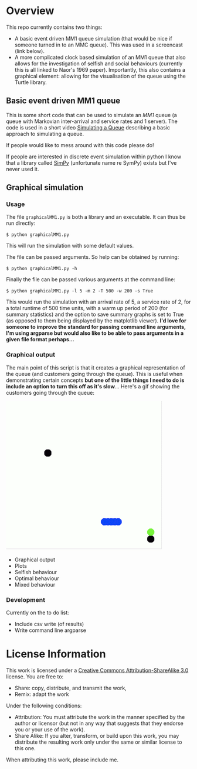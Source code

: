 # Overview

This repo currently contains two things:

- A basic event driven MM1 queue simulation (that would be nice if someone turned in to an MMC queue). This was used in a screencast (link below).
- A more complicated clock based simulation of an MM1 queue that also allows for the investigation of selfish and social behaviours (currently this is all linked to Naor's 1969 paper). Importantly, this also contains a graphical element: allowing for the visualisation of the queue using the Turtle library.

## Basic event driven MM1 queue

This is some short code that can be used to simulate an *MM1* queue (a queue with Markovian inter-arrival and service rates and 1 server). The code is used in a short video [Simulating a Queue](http://www.youtube.com/watch?v=WEA8m3j-Jqk) describing a basic approach to simulating a queue.

If people would like to mess around with this code please do!

If people are interested in discrete event simulation within python I know that a library called [SimPy](http://simpy.sourceforge.net/) (unfortunate name re SymPy) exists but I've never used it.

## Graphical simulation

### Usage

The file `graphicalMM1.py` is both a library and an executable. It can thus be run directly:

~~~{.bash}
$ python graphicalMM1.py
~~~

This will run the simulation with some default values.

The file can be passed arguments. So help can be obtained by running:

~~~{.bash}
$ python graphicalMM1.py -h
~~~

Finally the file can be passed various arguments at the command line:

~~~{.bash}
$ python graphicalMM1.py -l 5 -m 2 -T 500 -w 200 -s True
~~~

This would run the simulation with an arrival rate of 5, a service rate of 2, for a total runtime of 500 time units, with a warm up period of 200 (for summary statistics) and the option to save summary graphs is set to True (as opposed to them being displayed by the matplotlib viewer). **I'd love for someone to improve the standard for passing command line arguments, I'm using argparse but would also like to be able to pass arguments in a given file format perhaps...**

### Graphical output

The main point of this script is that it creates a graphical representation of the queue (and customers going through the queue). This is useful when demonstrating certain concepts **but one of the little things I need to do is include an option to turn this off as it's slow**... Here's a gif showing the customers going through the queue:

![](./Images/graphicalqueuedemo.gif)

- Graphical output
- Plots
- Selfish behaviour
- Optimal behaviour
- Mixed behaviour

### Development

Currently on the to do list:

- Include csv write (of results)
- Write command line argparse

# License Information
This work is licensed under a [Creative Commons Attribution-ShareAlike 3.0](http://creativecommons.org/licenses/by-sa/3.0/us/) license.  You are free to:

* Share: copy, distribute, and transmit the work,
* Remix: adapt the work

Under the following conditions:

* Attribution: You must attribute the work in the manner specified by the author or licensor (but not in any way that suggests that they endorse you or your use of the work).
* Share Alike: If you alter, transform, or build upon this work, you may distribute the resulting work only under the same or similar license to this one.

When attributing this work, please include me.
